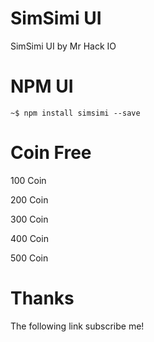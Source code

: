 # SimSimi UI
SimSimi UI by Mr Hack IO 
# NPM UI 
```
~$ npm install simsimi --save
```
# Coin Free 
100 Coin 

200 Coin 

300 Coin 

400 Coin

500 Coin
# Thanks 
The following link subscribe me!
